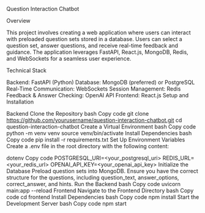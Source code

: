 Question Interaction Chatbot

Overview

This project involves creating a web application where users can interact with preloaded question sets stored in a database. Users can select a question set, answer questions, and receive real-time feedback and guidance. The application leverages FastAPI, React.js, MongoDB, Redis, and WebSockets for a seamless user experience.

Technical Stack

Backend: FastAPI (Python)
Database: MongoDB (preferred) or PostgreSQL
Real-Time Communication: WebSockets
Session Management: Redis
Feedback & Answer Checking: OpenAI API
Frontend: React.js
Setup and Installation

Backend
Clone the Repository
bash
Copy code
git clone https://github.com/yourusername/question-interaction-chatbot.git
cd question-interaction-chatbot
Create a Virtual Environment
bash
Copy code
python -m venv venv
source venv/bin/activate
Install Dependencies
bash
Copy code
pip install -r requirements.txt
Set Up Environment Variables
Create a .env file in the root directory with the following content:

dotenv
Copy code
POSTGRESQL_URI=<your_postgresql_uri>
REDIS_URL=<your_redis_url>
OPENAI_API_KEY=<your_openai_api_key>
Initialize the Database
Preload question sets into MongoDB. Ensure you have the correct structure for the questions, including question_text, answer_options, correct_answer, and hints.
Run the Backend
bash
Copy code
uvicorn main:app --reload
Frontend
Navigate to the Frontend Directory
bash
Copy code
cd frontend
Install Dependencies
bash
Copy code
npm install
Start the Development Server
bash
Copy code
npm start

